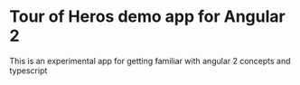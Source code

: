 # Tour of Heros demo app for Angular 2

This is an experimental app for getting familiar with angular 2 concepts and typescript
